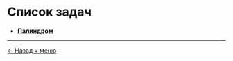 # Список задач

- **[Палиндром](https://github.com/samatakaya1/Interview-material/blob/main/problems/palindrome.md)**


---
[<- Назад к меню](https://github.com/samatakaya1/Interview-material/blob/main/README.md)
